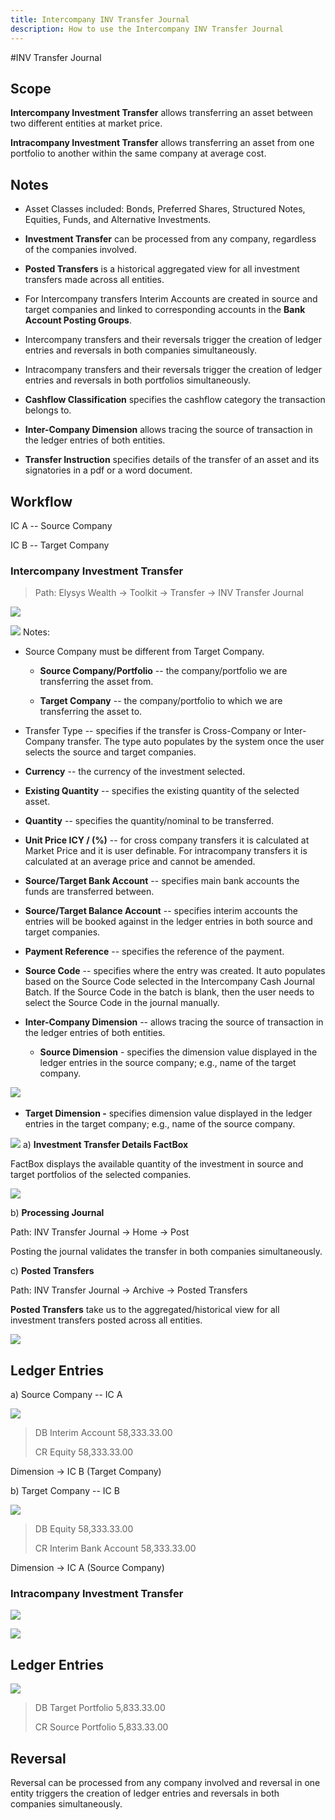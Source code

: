 ```yaml
---
title: Intercompany INV Transfer Journal
description: How to use the Intercompany INV Transfer Journal
---
```


#INV Transfer Journal
## Scope 

**Intercompany Investment Transfer** allows transferring an asset
between two different entities at market price.

**Intracompany Investment Transfer** allows transferring an asset from
one portfolio to another within the same company at average cost.

## Notes

-   Asset Classes included: Bonds, Preferred Shares, Structured Notes,
    Equities, Funds, and Alternative Investments.

-   **Investment Transfer** can be processed from any company,
    regardless of the companies involved.

-   **Posted Transfers** is a historical aggregated view for all
    investment transfers made across all entities.

-   For Intercompany transfers Interim Accounts are created in source
    and target companies and linked to corresponding accounts in the
    **Bank Account Posting Groups**.

-   Intercompany transfers and their reversals trigger the creation of
    ledger entries and reversals in both companies simultaneously.

-   Intracompany transfers and their reversals trigger the creation of
    ledger entries and reversals in both portfolios simultaneously.

-   **Cashflow Classification** specifies the cashflow category the
    transaction belongs to.

-   **Inter-Company Dimension** allows tracing the source of transaction
    in the ledger entries of both entities.

-   **Transfer Instruction** specifies details of the transfer of an
    asset and its signatories in a pdf or a word document.

## Workflow 

IC A -- Source Company

IC B -- Target Company

### Intercompany Investment Transfer 

> Path: Elysys Wealth -\> Toolkit -\> Transfer -\> INV Transfer Journal

![](../../assets/img/INVTransferJournal/image001.png)

![](../../assets/img/INVTransferJournal/image002.png)
Notes:

-   Source Company must be different from Target Company.

    -   **Source Company/Portfolio** -- the company/portfolio we are
        transferring the asset from.

    -   **Target Company** -- the company/portfolio to which we are
        transferring the asset to.

-   Transfer Type -- specifies if the transfer is Cross-Company or
    Inter-Company transfer. The type auto populates by the system once
    the user selects the source and target companies.

-   **Currency** -- the currency of the investment selected.

-   **Existing Quantity** -- specifies the existing quantity of the
    selected asset.

-   **Quantity** -- specifies the quantity/nominal to be transferred.

-   **Unit Price ICY / (%)** -- for cross company transfers it is
    calculated at Market Price and it is user definable. For
    intracompany transfers it is calculated at an average price and
    cannot be amended.

-   **Source/Target Bank Account** -- specifies main bank accounts the
    funds are transferred between.

-   **Source/Target Balance Account** -- specifies interim accounts the
    entries will be booked against in the ledger entries in both source
    and target companies.

-   **Payment Reference** -- specifies the reference of the payment.

-   **Source Code** -- specifies where the entry was created. It auto
    populates based on the Source Code selected in the Intercompany Cash
    Journal Batch. If the Source Code in the batch is blank, then the
    user needs to select the Source Code in the journal manually.

-   **Inter-Company Dimension** -- allows tracing the source of
    transaction in the ledger entries of both entities.

    -   **Source Dimension** - specifies the dimension value displayed
        in the ledger entries in the source company; e.g., name of the
        target company.

![](../../assets/img/INVTransferJournal/image003.png)
 

-   **Target Dimension -** specifies dimension value displayed in the
    ledger entries in the target company; e.g., name of the source
    company.

![](../../assets/img/INVTransferJournal/image004.png)
a)  **Investment Transfer Details FactBox**

FactBox displays the available quantity of the investment in source and
target portfolios of the selected companies.

![](../../assets/img/INVTransferJournal/image005.png)

b)  **Processing Journal**

Path: INV Transfer Journal -\> Home -\> Post

Posting the journal validates the transfer in both companies
simultaneously.

c)  **Posted Transfers**

Path: INV Transfer Journal -\> Archive -\> Posted Transfers

**Posted Transfers** take us to the aggregated/historical view for all
investment transfers posted across all entities.

![](../../assets/img/INVTransferJournal/image006.png)
## Ledger Entries 

a)  Source Company -- IC A

![](../../assets/img/INVTransferJournal/image007.png)

> DB Interim Account 58,333.33.00   
>
> CR Equity 58,333.33.00

Dimension -\> IC B (Target Company) 

b)  Target Company -- IC B

![](../../assets/img/INVTransferJournal/image008.png)

> DB Equity 58,333.33.00   
>
> CR Interim Bank Account 58,333.33.00

Dimension -\> IC A (Source Company) 

### Intracompany Investment Transfer

![](../../assets/img/INVTransferJournal/image009.png)

![](../../assets/img/INVTransferJournal/image010.png)

## Ledger Entries

![](../../assets/img/INVTransferJournal/image011.png)

> DB Target Portfolio 5,833.33.00   
>
> CR Source Portfolio 5,833.33.00 

## Reversal 

Reversal can be processed from any company involved and reversal in one
entity triggers the creation of ledger entries and reversals in both
companies simultaneously.
